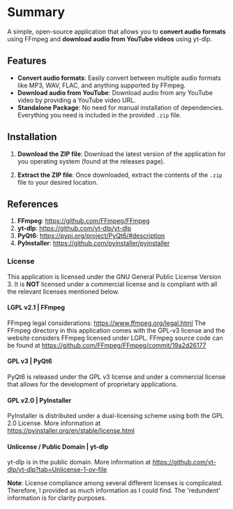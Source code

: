 # Summary

A simple, open-source application that allows you to **convert audio formats** using FFmpeg and **download audio from YouTube videos** using yt-dlp.

## Features

- **Convert audio formats**: Easily convert between multiple audio formats like MP3, WAV, FLAC, and anything supported by FFmpeg.
- **Download audio from YouTube**: Download audio from any YouTube video by providing a YouTube video URL.
- **Standalone Package**: No need for manual installation of dependencies. Everything you need is included in the provided `.zip` file.

## Installation

1. **Download the ZIP file**:
   Download the latest version of the application for you operating system (found at the releases page).
   
2. **Extract the ZIP file**:
   Once downloaded, extract the contents of the `.zip` file to your desired location.

## References
1. **FFmpeg**: https://github.com/FFmpeg/FFmpeg
2. **yt-dlp**: https://github.com/yt-dlp/yt-dlp
3. **PyQt6**: https://pypi.org/project/PyQt6/#description
4. **PyInstaller**: https://github.com/pyinstaller/pyinstaller

### License
This application is licensed under the GNU General Public License Version 3. It is **NOT** licensed under a commercial license and is compliant with all the relevant licenses mentioned below.

#### LGPL v2.1 | FFmpeg
FFmpeg legal considerations: https://www.ffmpeg.org/legal.html
The FFmpeg directory in this application comes with the GPL-v3 license and the website considers FFmpeg licensed under LGPL. FFmpeg source code can be found at https://github.com/FFmpeg/FFmpeg/commit/19a2d26177

#### GPL v3 | PyQt6
PyQt6 is released under the GPL v3 license and under a commercial license that allows for the development of proprietary applications.

#### GPL v2.0 | PyInstaller
PyInstaller is distributed under a dual-licensing scheme using both the GPL 2.0 License. More information at https://pyinstaller.org/en/stable/license.html

#### Unlicense / Public Domain | yt-dlp
yt-dlp is in the public domain. More information at https://github.com/yt-dlp/yt-dlp?tab=Unlicense-1-ov-file

**Note**: License compliance among several different licenses is complicated. Therefore, I provided as much information as I could find. The 'redundent' information is for clarity purposes.
